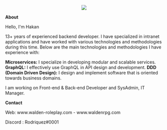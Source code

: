 <p align="center">
<img src="https://i.hizliresim.com/loieayh.png" />
</p>

<p><strong>About</strong></p>
<p>Hello, I'm Hakan

13+ years of experienced backend developer. I have specialized in intranet applications and have worked with various technologies and methodologies during this time. Below are the main technologies and methodologies I have experience with:

**Microservices:** I specialize in developing modular and scalable services.
**GraphQL:** I effectively use GraphQL in API design and development.
**DDD (Domain Driven Design):** I design and implement software that is oriented towards business domains.
</p>

<p>I am working on Front-end & Back-end Developer and SysAdmin, IT Manager.</p>

<p><strong>Contact</strong></p>
<p>Web: www.walden-roleplay.com - www.waldenrpg.com</p>
<p>Discord : Rodriquez#0001</p>



